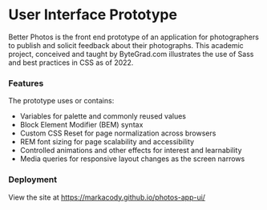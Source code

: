 # User Interface Prototype

Better Photos is the front end prototype of an application for photographers to publish and solicit feedback about their photographs. This academic project, conceived and taught by ByteGrad.com illustrates the use of Sass and best practices in CSS as of 2022.

### Features

The prototype uses or contains:

- Variables for palette and commonly reused values
- Block Element Modifier (BEM) syntax
- Custom CSS Reset for page normalization across browsers
- REM font sizing for page scalability and accessibility
- Controlled animations and other effects for interest and learnability
- Media queries for responsive layout changes as the screen narrows

### Deployment

View the site at https://markacody.github.io/photos-app-ui/
